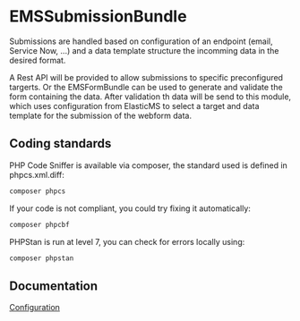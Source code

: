 EMSSubmissionBundle
=============

Submissions are handled based on configuration of an endpoint (email, Service Now, ...) and a data template structure the incomming data in the desired format.

A Rest API will be provided to allow submissions to specific preconfigured targerts.
Or the EMSFormBundle can be used to generate and validate the form containing the data. After validation th data will be send to this module, 
which uses configuration from ElasticMS to select a target and data template for the submission of the webform data.

Coding standards
----------------
PHP Code Sniffer is available via composer, the standard used is defined in phpcs.xml.diff:
````bash
composer phpcs
````

If your code is not compliant, you could try fixing it automatically:
````bash
composer phpcbf
````

PHPStan is run at level 7, you can check for errors locally using:
`````bash
composer phpstan
`````

Documentation
-------------

[Configuration](../master/Resources/doc/configuration.md)